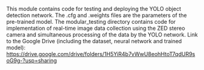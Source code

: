 
This module contains code for testing and deploying the YOLO object detection network. The .cfg and .weights files are the parameters of the pre-trained model. The modular_testing directory contains code for implementation of real-time image data collection using the ZED stereo camera and simultaneous processing of the data by the YOLO network.
Link to the Google Drive (including the dataset, neural network and trained model): https://drive.google.com/drive/folders/1H5YiR4b7vWwU8eohHtoT7qdUR9soG9g-?usp=sharing
